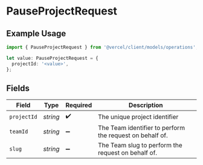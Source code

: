 # PauseProjectRequest

## Example Usage

```typescript
import { PauseProjectRequest } from '@vercel/client/models/operations';

let value: PauseProjectRequest = {
  projectId: '<value>',
};
```

## Fields

| Field       | Type     | Required           | Description                                              |
| ----------- | -------- | ------------------ | -------------------------------------------------------- |
| `projectId` | _string_ | :heavy_check_mark: | The unique project identifier                            |
| `teamId`    | _string_ | :heavy_minus_sign: | The Team identifier to perform the request on behalf of. |
| `slug`      | _string_ | :heavy_minus_sign: | The Team slug to perform the request on behalf of.       |
